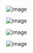![image](https://user-images.githubusercontent.com/60442877/234151447-11a0af1f-fe59-483d-8b54-3ed78542447e.png)

![image](https://user-images.githubusercontent.com/60442877/234151643-73c2c5c4-1659-4e4f-85fa-8c436f3b41b9.png)

![image](https://user-images.githubusercontent.com/60442877/234151690-a9e459cc-7739-4dc2-86cf-0b872d89350f.png)

![image](https://user-images.githubusercontent.com/60442877/234151794-2a55c033-5aac-47e7-b897-08f1864a0f26.png)
